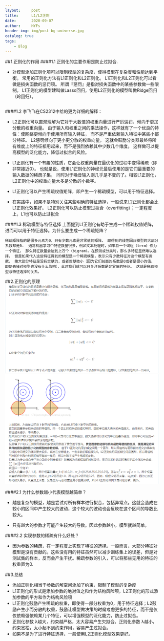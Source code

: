 ```yaml
---
layout:     post
title:      L1/L2正则 
date:       2020-09-07
author:     HYFs
header-img: img/post-bg-universe.jpg
catalog: true
tags:
    - Blog
---
```



##1.正则化的作用
####1.1 正则化的主要作用是防止过拟合.
- 对模型添加正则化项可以限制模型的复杂度，使得模型在复杂度和性能达到平衡。
常用的正则化方法有L1正则化和L2正则化。
L1正则化和L2正则化可以看做是损失函数的惩罚项。
所谓『惩罚』是指对损失函数中的某些参数做一些限制。
 L1正则化的模型建叫做Lasso回归，使用L2正则化的模型叫做Ridge回归（岭回归）。
 
##
####1.2 李飞飞在CS2312中给的更为详细的解释：

- L2正则化可以直观理解为它对于大数值的权重向量进行严厉惩罚，倾向于更加分散的权重向量。
  由于输入和权重之间的乘法操作，这样就有了一个优良的特性：使网络更倾向于使用所有输入特征，
  而不是严重依赖输入特征中某些小部分特征。 L2惩罚倾向于更小更分散的权重向量，
  这就会鼓励分类器最终将所有维度上的特征都用起来，而不是强烈依赖其中少数几个维度。
  这样做可以提高模型的泛化能力，降低过拟合的风险。
  
- L1正则化有一个有趣的性质，它会让权重向量在最优化的过程中变得稀疏（即非常接近0）。
  也就是说，使用L1正则化的神经元最后使用的是它们最重要的输入数据的稀疏子集，
  同时对于噪音输入则几乎是不变的了。相较L1正则化，L2正则化中的权重向量大多是分散的小数字。
  
- L1正则化可以产生稀疏权值矩阵，即产生一个稀疏模型，可以用于特征选择。
  
- 在实践中，如果不是特别关注某些明确的特征选择，一般说来L2正则化都会比L1正则化效果好。
  L2正则化可以防止模型过拟合（overfitting）；一定程度上，L1也可以防止过拟合
  
####1.3 稀疏模型与特征选择
上面提到L1正则化有助于生成一个稀疏权值矩阵，
进而可以用于特征选择。为什么要生成一个稀疏矩阵？

`稀疏矩阵指的是很多元素为0，只有少数元素是非零值的矩阵，
即得到的线性回归模型的大部分系数都是0. 
通常机器学习中特征数量很多，例如文本处理时，如果将一个词组（term）作为一个特征，
那么特征数量会达到上万个（bigram）。在预测或分类时，那么多特征显然难以选择，
但是如果代入这些特征得到的模型是一个稀疏模型，表示只有少数特征对这个模型有贡献，
绝大部分特征是没有贡献的，或者贡献微小（因为它们前面的系数是0或者是很小的值，
即使去掉对模型也没有什么影响），此时我们就可以只关注系数是非零值的特征。
这就是稀疏模型与特征选择的关系。`

##2.正则化的原理
![avatar](https://raw.githubusercontent.com/LoveNingBo/LoveNingBo.github.io/master/pictures/L1L2/L1L2_1.png)
![avatar](https://raw.githubusercontent.com/LoveNingBo/LoveNingBo.github.io/master/pictures/L1L2/L1L2_2.png)

####2.1  为什么参数越小代表模型越简单？

- 越是复杂的模型，越是尝试对所有样本进行拟合，包括异常点。这就会造成在较小的区间中产生较大的波动，这个较大的波动也会反映在这个区间的导数比较大。

- 只有越大的参数才可能产生较大的导数。因此参数越小，模型就越简单。

####2.2  实现参数的稀疏有什么好处？

- 因为参数的稀疏，在一定程度上实现了特征的选择。一般而言，大部分特征对模型是没有贡献的。这些没有用的特征虽然可以减少训练集上的误差，但是对测试集的样本，反而会产生干扰。稀疏参数的引入，可以将那些无用的特征的权重置为0.

##3.总结
- 添加正则化相当于参数的解空间添加了约束，限制了模型的复杂度
- L1正则化的形式是添加参数的绝对值之和作为结构风险项，L2正则化的形式添加参数的平方和作为结构风险项
- L1正则化鼓励产生稀疏的权重，即使得一部分权重为0，用于特征选择；L2鼓励产生小而分散的权重，鼓励让模型做决策的时候考虑更多的特征，而不是仅仅依赖强依赖某几个特征，可以增强模型的泛化能力，防止过拟合。
- 正则化参数 λ越大，约束越严格，太大容易产生欠拟合。正则化参数 λ越小，约束宽松，太小起不到约束作用，容易产生过拟合。
- 如果不是为了进行特征选择，一般使用L2正则化模型效果更好。
